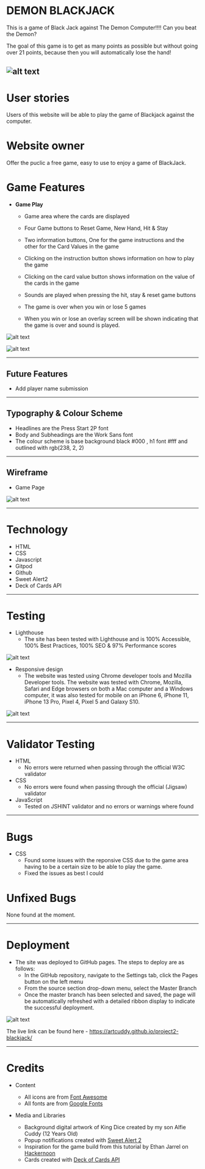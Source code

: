 # DEMON BLACKJACK

This is a game of Black Jack against The Demon Computer!!!! Can you beat the Demon?

The goal of this game is to get as many points as possible but without going over 21 points, because then you will automatically lose the hand!

![alt text](docs/screenshots/game-screen-shot.png "Screenshot of Demon BlackJack Game")
---

# User stories
Users of this website will be able to play the game of Blackjack against the computer.  

# Website owner
Offer the puclic a free game, easy to use to enjoy a game of BlackJack.  

# Game Features

+ **Game Play**

  + Game area where the cards are displayed

  + Four Game buttons to Reset Game, New Hand, Hit & Stay
  
  + Two information buttons, One for the game instructions and the other for the Card Values in the game

  + Clicking on the instruction button shows information on how to play the game

  + Clicking on the card value button shows information on the value of the cards in the game

  + Sounds are played when pressing the hit, stay & reset game buttons

  + The game is over when you win or lose 5 games

  + When you win or lose an overlay screen will be shown indicating that the game is over and sound is played.

![alt text](docs/screenshots/game-area.png "Screenshot game buttons")

![alt text](docs/screenshots/game-buttons.png "Screenshot game buttons")

___

## Future Features

+ Add player name submission 
___

## Typography & Colour Scheme
+ Headlines are the Press Start 2P font
+ Body and Subheadings are the Work Sans font
+ The colour scheme is base background black #000 , h1 font #fff and outlined with rgb(238, 2, 2)
___

## Wireframe

+ Game Page

![alt text](docs/wireframes/blackjack.png "Wireframe of the Demon BlackJack Game")

___

# Technology

+ HTML
+ CSS
+ Javascript
+ Gitpod
+ Github
+ Sweet Alert2 
+ Deck of Cards API
___

# Testing

+ Lighthouse
  + The site has been tested with Lighthouse and is 100% Accessible, 100% Best Practices, 100% SEO & 97% Performance scores
   

![alt text](docs/screenshots/lighthouse-score.png "Screen shot of the Lighthouse results")

+ Responsive design
  + The website was tested using Chrome developer tools and Mozilla Developer tools. The website was tested with Chrome, Mozilla, Safari and Edge browsers on both a Mac computer and a Windows computer, it was also tested for mobile on an iPhone 6, iPhone 11, iPhone 13 Pro, Pixel 4, Pixel 5 and Galaxy S10.  

![alt text](docs/screenshots/reponsive-screenshot-new.png "Screen shot of the Lighthouse results")
___
# Validator Testing

+ HTML
  + No errors were returned when passing through the official W3C validator 
+ CSS
  + No errors were found when passing through the official (Jigsaw) validator
+ JavaScript
  + Tested on JSHINT validator and no errors or warnings where found

___
# Bugs

+ CSS
  + Found some issues with the reponsive CSS due to the game area having to be a certain size to be able to play the game.
  + Fixed the issues as best I could 

# Unfixed Bugs
None found at the moment.  
  ___
# Deployment

+ The site was deployed to GitHub pages. The steps to deploy are as follows:
  + In the GitHub repository, navigate to the Settings tab, click the Pages button on the left menu
  + From the source section drop-down menu, select the Master Branch
  + Once the master branch has been selected and saved, the page will be automatically refreshed with a detailed ribbon display to indicate the successful deployment.

![alt text](docs/screenshots/github-pages.png "Screen shot of the Github Pages")

The live link can be found here - <https://artcuddy.github.io/project2-blackjack/>

  ___
# Credits

+ Content
  + All icons are from [Font Awesome](https://fontawesome.com/ "Font Awesome")
  + All fonts are from [Google Fonts](https://fonts.google.com/ "Google Fonts")

+ Media and Libraries
  + Background digital artwork of King Dice created by my son Alfie Cuddy (12 Years Old)
  + Popup notifications created with [Sweet Alert 2](https://sweetalert2.github.io/ "Sweet Alert 2")
  + Inspiration for the game build from this tutorial by Ethan Jarrel on [Hackernoon](https://hackernoon.com/blackjack-application-with-javascript-2c76db51dea7 "Hackernoon") 
  + Cards created with [Deck of Cards API](https://deckofcardsapi.com/ "Deck of Cards API")